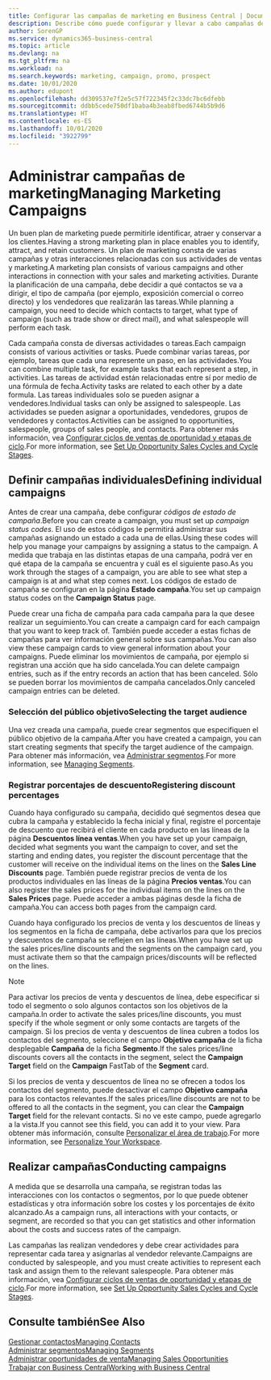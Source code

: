 ```yaml
---
title: Configurar las campañas de marketing en Business Central | Documentos de Microsoft
description: Describe cómo puede configurar y llevar a cabo campañas de marketing en Business Central para ayudarle a identificar, atraer y conservar a los clientes.
author: SorenGP
ms.service: dynamics365-business-central
ms.topic: article
ms.devlang: na
ms.tgt_pltfrm: na
ms.workload: na
ms.search.keywords: marketing, campaign, promo, prospect
ms.date: 10/01/2020
ms.author: edupont
ms.openlocfilehash: dd309537e7f2e5c57f722345f2c33dc7bc6dfebb
ms.sourcegitcommit: ddbb5cede750df1baba4b3eab8fbed6744b5b9d6
ms.translationtype: HT
ms.contentlocale: es-ES
ms.lasthandoff: 10/01/2020
ms.locfileid: "3922799"
---
```

# <a name="managing-marketing-campaigns"></a><span data-ttu-id="2aedb-103">Administrar campañas de marketing</span><span class="sxs-lookup"><span data-stu-id="2aedb-103">Managing Marketing Campaigns</span></span>
<span data-ttu-id="2aedb-104">Un buen plan de marketing puede permitirle identificar, atraer y conservar a los clientes.</span><span class="sxs-lookup"><span data-stu-id="2aedb-104">Having a strong marketing plan in place enables you to identify, attract, and retain customers.</span></span> <span data-ttu-id="2aedb-105">Un plan de marketing consta de varias campañas y otras interacciones relacionadas con sus actividades de ventas y marketing.</span><span class="sxs-lookup"><span data-stu-id="2aedb-105">A marketing plan consists of various campaigns and other interactions in connection with your sales and marketing activities.</span></span> <span data-ttu-id="2aedb-106">Durante la planificación de una campaña, debe decidir a qué contactos se va a dirigir, el tipo de campaña (por ejemplo, exposición comercial o correo directo) y los vendedores que realizarán las tareas.</span><span class="sxs-lookup"><span data-stu-id="2aedb-106">While planning a campaign, you need to decide which contacts to target, what type of campaign (such as trade show or direct mail), and what salespeople will perform each task.</span></span>

<span data-ttu-id="2aedb-107">Cada campaña consta de diversas actividades o tareas.</span><span class="sxs-lookup"><span data-stu-id="2aedb-107">Each campaign consists of various activities or tasks.</span></span> <span data-ttu-id="2aedb-108">Puede combinar varias tareas, por ejemplo, tareas que cada una represente un paso, en las actividades.</span><span class="sxs-lookup"><span data-stu-id="2aedb-108">You can combine multiple task, for example tasks that each represent a step, in activities.</span></span> <span data-ttu-id="2aedb-109">Las tareas de actividad están relacionadas entre sí por medio de una fórmula de fecha.</span><span class="sxs-lookup"><span data-stu-id="2aedb-109">Activity tasks are related to each other by a date formula.</span></span> <span data-ttu-id="2aedb-110">Las tareas individuales solo se pueden asignar a vendedores.</span><span class="sxs-lookup"><span data-stu-id="2aedb-110">Individual tasks can only be assigned to salespeople.</span></span> <span data-ttu-id="2aedb-111">Las actividades se pueden asignar a oportunidades, vendedores, grupos de vendedores y contactos.</span><span class="sxs-lookup"><span data-stu-id="2aedb-111">Activities can be assigned to opportunities, salespeople, groups of sales people, and contacts.</span></span> <span data-ttu-id="2aedb-112">Para obtener más información, vea [Configurar ciclos de ventas de oportunidad y etapas de ciclo](marketing-how-setup-opportunity-sales-cycles-stages.md).</span><span class="sxs-lookup"><span data-stu-id="2aedb-112">For more information, see [Set Up Opportunity Sales Cycles and Cycle Stages](marketing-how-setup-opportunity-sales-cycles-stages.md).</span></span>

## <a name="defining-individual-campaigns"></a><span data-ttu-id="2aedb-113">Definir campañas individuales</span><span class="sxs-lookup"><span data-stu-id="2aedb-113">Defining individual campaigns</span></span>
<span data-ttu-id="2aedb-114">Antes de crear una campaña, debe configurar *códigos de estado de campaña*.</span><span class="sxs-lookup"><span data-stu-id="2aedb-114">Before you can create a campaign, you must set up *campaign status codes*.</span></span> <span data-ttu-id="2aedb-115">El uso de estos códigos le permitirá administrar sus campañas asignando un estado a cada una de ellas.</span><span class="sxs-lookup"><span data-stu-id="2aedb-115">Using these codes will help you manage your campaigns by assigning a status to the campaign.</span></span> <span data-ttu-id="2aedb-116">A medida que trabaja en las distintas etapas de una campaña, podrá ver en qué etapa de la campaña se encuentra y cuál es el siguiente paso.</span><span class="sxs-lookup"><span data-stu-id="2aedb-116">As you work through the stages of a campaign, you are able to see what step a campaign is at and what step comes next.</span></span> <span data-ttu-id="2aedb-117">Los códigos de estado de campaña se configuran en la página **Estado campaña**.</span><span class="sxs-lookup"><span data-stu-id="2aedb-117">You set up campaign status codes on the **Campaign Status** page.</span></span>

<span data-ttu-id="2aedb-118">Puede crear una ficha de campaña para cada campaña para la que desee realizar un seguimiento.</span><span class="sxs-lookup"><span data-stu-id="2aedb-118">You can create a campaign card for each campaign that you want to keep track of.</span></span> <span data-ttu-id="2aedb-119">También puede acceder a estas fichas de campañas para ver información general sobre sus campañas.</span><span class="sxs-lookup"><span data-stu-id="2aedb-119">You can also view these campaign cards to view general information about your campaigns.</span></span>
<span data-ttu-id="2aedb-120">Puede eliminar los movimientos de campaña, por ejemplo si registran una acción que ha sido cancelada.</span><span class="sxs-lookup"><span data-stu-id="2aedb-120">You can delete campaign entries, such as if the entry records an action that has been canceled.</span></span> <span data-ttu-id="2aedb-121">Sólo se pueden borrar los movimientos de campaña cancelados.</span><span class="sxs-lookup"><span data-stu-id="2aedb-121">Only canceled campaign entries can be deleted.</span></span>

### <a name="selecting-the-target-audience"></a><span data-ttu-id="2aedb-122">Selección del público objetivo</span><span class="sxs-lookup"><span data-stu-id="2aedb-122">Selecting the target audience</span></span>
<span data-ttu-id="2aedb-123">Una vez creada una campaña, puede crear segmentos que especifiquen el público objetivo de la campaña.</span><span class="sxs-lookup"><span data-stu-id="2aedb-123">After you have created a campaign, you can start creating segments that specify the target audience of the campaign.</span></span> <span data-ttu-id="2aedb-124">Para obtener más información, vea [Administrar segmentos](marketing-segments.md).</span><span class="sxs-lookup"><span data-stu-id="2aedb-124">For more information, see [Managing Segments](marketing-segments.md).</span></span>

### <a name="registering-discount-percentages"></a><span data-ttu-id="2aedb-125">Registrar porcentajes de descuento</span><span class="sxs-lookup"><span data-stu-id="2aedb-125">Registering discount percentages</span></span>
<span data-ttu-id="2aedb-126">Cuando haya configurado su campaña, decidido qué segmentos desea que cubra la campaña y establecido la fecha inicial y final, registre el porcentaje de descuento que recibirá el cliente en cada producto en las líneas de la página **Descuentos línea ventas**.</span><span class="sxs-lookup"><span data-stu-id="2aedb-126">When you have set up your campaign, decided what segments you want the campaign to cover, and set the starting and ending dates, you register the discount percentage that the customer will receive on the individual items on the lines on the **Sales Line Discounts** page.</span></span> <span data-ttu-id="2aedb-127">También puede registrar precios de venta de los productos individuales en las líneas de la página **Precios ventas**.</span><span class="sxs-lookup"><span data-stu-id="2aedb-127">You can also register the sales prices for the individual items on the lines on the **Sales Prices** page.</span></span> <span data-ttu-id="2aedb-128">Puede acceder a ambas páginas desde la ficha de campaña.</span><span class="sxs-lookup"><span data-stu-id="2aedb-128">You can access both pages from the campaign card.</span></span>

 <span data-ttu-id="2aedb-129">Cuando haya configurado los precios de venta y los descuentos de líneas y los segmentos en la ficha de campaña, debe activarlos para que los precios y descuentos de campaña se reflejen en las líneas.</span><span class="sxs-lookup"><span data-stu-id="2aedb-129">When you have set up the sales prices/line discounts and the segments on the campaign card, you must activate them so that the campaign prices/discounts will be reflected on the lines.</span></span>

> [!NOTE]  
>   <span data-ttu-id="2aedb-130">Para activar los precios de venta y descuentos de línea, debe especificar si todo el segmento o solo algunos contactos son los objetivos de la campaña.</span><span class="sxs-lookup"><span data-stu-id="2aedb-130">In order to activate the sales prices/line discounts, you must specify if the whole segment or only some contacts are targets of the campaign.</span></span> <span data-ttu-id="2aedb-131">Si los precios de venta y descuentos de línea cubren a todos los contactos del segmento, seleccione el campo **Objetivo campaña** de la ficha desplegable **Campaña** de la ficha **Segmento**.</span><span class="sxs-lookup"><span data-stu-id="2aedb-131">If the sales prices/line discounts covers all the contacts in the segment, select the **Campaign Target** field on the **Campaign** FastTab of the **Segment** card.</span></span>

<span data-ttu-id="2aedb-132">Si los precios de venta y descuentos de línea no se ofrecen a todos los contactos del segmento, puede desactivar el campo **Objetivo campaña** para los contactos relevantes.</span><span class="sxs-lookup"><span data-stu-id="2aedb-132">If the sales prices/line discounts are not to be offered to all the contacts in the segment, you can clear the **Campaign Target** field for the relevant contacts.</span></span> <span data-ttu-id="2aedb-133">Si no ve este campo, puede agregarlo a la vista.</span><span class="sxs-lookup"><span data-stu-id="2aedb-133">If you cannot see this field, you can add it to your view.</span></span> <span data-ttu-id="2aedb-134">Para obtener más información, consulte [Personalizar el área de trabajo](ui-personalization-user.md).</span><span class="sxs-lookup"><span data-stu-id="2aedb-134">For more information, see [Personalize Your Workspace](ui-personalization-user.md).</span></span>

## <a name="conducting-campaigns"></a><span data-ttu-id="2aedb-135">Realizar campañas</span><span class="sxs-lookup"><span data-stu-id="2aedb-135">Conducting campaigns</span></span>
<span data-ttu-id="2aedb-136">A medida que se desarrolla una campaña, se registran todas las interacciones con los contactos o segmentos, por lo que puede obtener estadísticas y otra información sobre los costes y los porcentajes de éxito alcanzado.</span><span class="sxs-lookup"><span data-stu-id="2aedb-136">As a campaign runs, all interactions with your contacts, or segment, are recorded so that you can get statistics and other information about the costs and success rates of the campaign.</span></span>

<span data-ttu-id="2aedb-137">Las campañas las realizan vendedores y debe crear actividades para representar cada tarea y asignarlas al vendedor relevante.</span><span class="sxs-lookup"><span data-stu-id="2aedb-137">Campaigns are conducted by salespeople, and you must create activities to represent each task and assign them to the relevant salespeople.</span></span> <span data-ttu-id="2aedb-138">Para obtener más información, vea [Configurar ciclos de ventas de oportunidad y etapas de ciclo](marketing-how-setup-opportunity-sales-cycles-stages.md).</span><span class="sxs-lookup"><span data-stu-id="2aedb-138">For more information, see [Set Up Opportunity Sales Cycles and Cycle Stages](marketing-how-setup-opportunity-sales-cycles-stages.md).</span></span>

## <a name="see-also"></a><span data-ttu-id="2aedb-139">Consulte también</span><span class="sxs-lookup"><span data-stu-id="2aedb-139">See Also</span></span>
[<span data-ttu-id="2aedb-140">Gestionar contactos</span><span class="sxs-lookup"><span data-stu-id="2aedb-140">Managing Contacts</span></span>](marketing-contacts.md)  
[<span data-ttu-id="2aedb-141">Administrar segmentos</span><span class="sxs-lookup"><span data-stu-id="2aedb-141">Managing Segments</span></span>](marketing-segments.md)  
[<span data-ttu-id="2aedb-142">Administrar oportunidades de venta</span><span class="sxs-lookup"><span data-stu-id="2aedb-142">Managing Sales Opportunities</span></span>](marketing-manage-sales-opportunities.md)  
[<span data-ttu-id="2aedb-143">Trabajar con Business Central</span><span class="sxs-lookup"><span data-stu-id="2aedb-143">Working with Business Central</span></span>](ui-work-product.md)  
